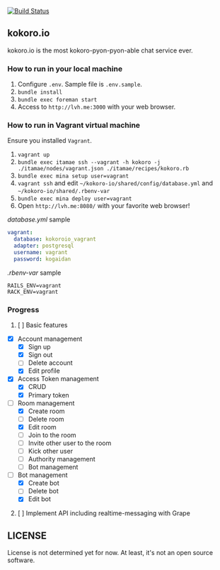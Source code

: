[![Build Status](https://travis-ci.org/supermomonga/kokoro-io.svg?branch=master)](https://travis-ci.org/supermomonga/kokoro-io)

## kokoro.io

kokoro.io is the most kokoro-pyon-pyon-able chat service ever.


### How to run in your local machine

1. Configure `.env`. Sample file is `.env.sample`.
2. `bundle install`
3. `bundle exec foreman start`
4. Access to `http://lvh.me:3000` with your web browser.

### How to run in Vagrant virtual machine

Ensure you installed `Vagrant`.

1. `vagrant up`
2. `bundle exec itamae ssh --vagrant -h kokoro -j ./itamae/nodes/vagrant.json ./itamae/recipes/kokoro.rb`
3. `bundle exec mina setup user=vagrant`
4. `vagrant ssh` and edit `~/kokoro-io/shared/config/database.yml` and `~/kokoro-io/shared/.rbenv-var`
6. `bundle exec mina deploy user=vagrant`
7. Open `http://lvh.me:8080/` with your favorite web browser!

_database.yml_ sample

```yaml
vagrant:
  database: kokoroio_vagrant
  adapter: postgresql
  username: vagrant
  password: kogaidan
```

_.rbenv-var_ sample

```
RAILS_ENV=vagrant
RACK_ENV=vagrant
```



### Progress

1. [ ] Basic features
  - [X] Account management
    - [X] Sign up
    - [X] Sign out
    - [ ] Delete account
    - [X] Edit profile
  - [X] Access Token management
    - [X] CRUD
    - [X] Primary token
  - [ ] Room management
    - [X] Create room
    - [ ] Delete room
    - [X] Edit room
    - [ ] Join to the room
    - [ ] Invite other user to the room
    - [ ] Kick other user
    - [ ] Authority management
    - [ ] Bot management
  - [ ] Bot management
    - [X] Create bot
    - [ ] Delete bot
    - [X] Edit bot
2. [ ] Implement API including realtime-messaging with Grape



## LICENSE

License is not determined yet for now.
At least, it's not an open source software.


